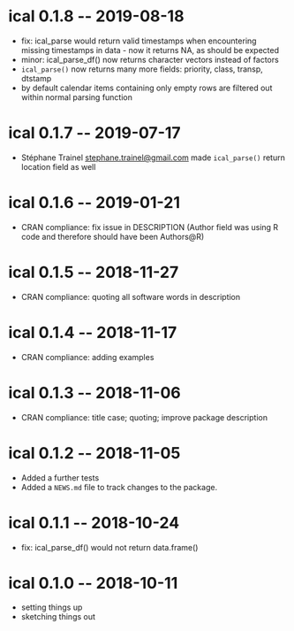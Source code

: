 
# ical 0.1.8 -- 2019-08-18

* fix: ical_parse would return valid timestamps when encountering missing 
  timestamps in data - now it returns NA, as should be expected
* minor: ical_parse_df() now returns character vectors instead of factors
* `ical_parse()` now returns many more fields: priority, class, transp, dtstamp
* by default calendar items containing only empty rows are filtered out within 
  normal parsing function


# ical 0.1.7 -- 2019-07-17

* Stéphane Trainel <stephane.trainel@gmail.com> made `ical_parse()` return 
  location field as well



# ical 0.1.6 -- 2019-01-21

* CRAN compliance: fix issue in DESCRIPTION (Author field was using R code and 
  therefore should have been Authors@R)



# ical 0.1.5 -- 2018-11-27

* CRAN compliance: quoting all software words in description



# ical 0.1.4 -- 2018-11-17

* CRAN compliance: adding examples



# ical 0.1.3 -- 2018-11-06

* CRAN compliance: title case; quoting; improve package description



# ical 0.1.2 -- 2018-11-05

* Added a further tests
* Added a `NEWS.md` file to track changes to the package.



# ical 0.1.1 -- 2018-10-24

* fix: ical_parse_df() would not return data.frame()



# ical 0.1.0 -- 2018-10-11

* setting things up
* sketching things out
